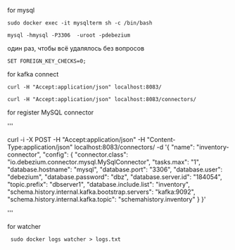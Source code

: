 for mysql

```
sudo docker exec -it mysqlterm sh -c /bin/bash
```

```
mysql -hmysql -P3306  -uroot -pdebezium 
```

один раз, чтобы всё удалялось без вопросов
```
SET FOREIGN_KEY_CHECKS=0;
```

for kafka connect

```
curl -H "Accept:application/json" localhost:8083/
```

```
curl -H "Accept:application/json" localhost:8083/connectors/
```


for register MySQL connector

'''

curl -i -X POST -H "Accept:application/json" -H "Content-Type:application/json" localhost:8083/connectors/ -d '{ "name": "inventory-connector", "config": { "connector.class": "io.debezium.connector.mysql.MySqlConnector", "tasks.max": "1", "database.hostname": "mysql", "database.port": "3306", "database.user": "debezium", "database.password": "dbz", "database.server.id": "184054", "topic.prefix": "dbserver1", "database.include.list": "inventory", "schema.history.internal.kafka.bootstrap.servers": "kafka:9092", "schema.history.internal.kafka.topic": "schemahistory.inventory" } }'

'''

for watcher

```
 sudo docker logs watcher > logs.txt
```